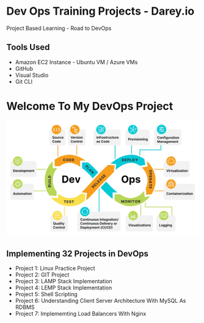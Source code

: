 # Dev Ops Training Projects - Darey.io 
Project Based Learning - Road to DevOps

## Tools Used
* Amazon EC2 Instance - Ubuntu VM / Azure VMs
* GitHub
* Visual Studio
* Git CLI

# Welcome To My DevOps Project

![](./PROJECT01_Linux/Images/devops.jpeg "DevOps")

## Implementing 32 Projects in DevOps


* Project 1: Linux Practice Project
* Project 2: GIT Project
* Project 3: LAMP Stack Implementation
* Project 4: LEMP Stack Implementation
* Project 5: Shell Scripting
* Project 6: Understanding Client Server Architecture With MySQL As RDBMS
* Project 7: Implememting Load Balancers With Nginx